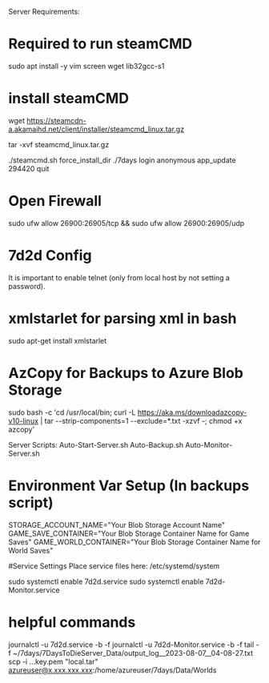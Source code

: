Server Requirements:
# Required to run steamCMD
sudo apt install -y vim screen wget lib32gcc-s1

# install steamCMD
wget https://steamcdn-a.akamaihd.net/client/installer/steamcmd_linux.tar.gz

tar -xvf steamcmd_linux.tar.gz

./steamcmd.sh
    force_install_dir ./7days
    login anonymous
    app_update 294420
    quit

# Open Firewall
sudo ufw allow 26900:26905/tcp && sudo ufw allow 26900:26905/udp

# 7d2d Config
It is important to enable telnet (only from local host by not setting a password).

# xmlstarlet for parsing xml in bash
sudo apt-get install xmlstarlet

# AzCopy for Backups to Azure Blob Storage
sudo bash -c 'cd /usr/local/bin; curl -L https://aka.ms/downloadazcopy-v10-linux | tar --strip-components=1 --exclude=*.txt -xzvf -; chmod +x azcopy'


Server Scripts:
Auto-Start-Server.sh
Auto-Backup.sh
Auto-Monitor-Server.sh

# Environment Var Setup (In backups script)
STORAGE_ACCOUNT_NAME="Your Blob Storage Account Name"
GAME_SAVE_CONTAINER="Your Blob Storage Container Name for Game Saves"
GAME_WORLD_CONTAINER="Your Blob Storage Container Name for World Saves"

#Service Settings
Place service files here:
/etc/systemd/system

sudo systemctl enable 7d2d.service
sudo systemctl enable 7d2d-Monitor.service

# helpful commands
journalctl -u 7d2d.service -b -f
journalctl -u 7d2d-Monitor.service -b -f
tail -f ~/7days/7DaysToDieServer_Data/output_log__2023-08-07__04-08-27.txt
scp -i ...key.pem "local.tar" azureuser@x.xxx.xxx.xxx:/home/azureuser/7days/Data/Worlds

